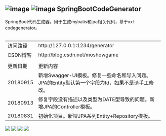 ![image](https://img.shields.io/badge/SpringBoot-%E2%98%85%E2%98%85%E2%98%85-green.svg)
![image](https://img.shields.io/badge/CodeGenerator-%E2%98%85%E2%98%85%E2%98%85-green.svg)
SpringBootCodeGenerator
----
SpringBoot代码生成器。用于生成mybatis和jpa相关代码，基于xxl-codegenerator。
<br><br>

<table><tbody>
<tr><td>访问路径</td> <td>http://127.0.0.1:1234/generator</td></tr>
<tr><td>CSDN博客</td> <td>http://blog.csdn.net/moshowgame</td></tr>
<tr><td></td> <td></td></tr>
<tr><td>更新日期</td> <td>更新内容</td></tr>
<tr><td>20180915<td>新增Swagger-UI模板。修复一些命名和导入问题。JPA的Entity默认第一个字段为Id，如果不是请手工修改。</td></tr>
<tr><td>20180913<td>修复字段没有描述以及类型为DATE型导致的问题。新增JPA的Controller模板。</td></tr>
<tr><td>20180831<td>初始化项目。新增JPA系列Entity+Repository模板。</td></tr>
</tbody></table>

<img src="https://img-blog.csdn.net/20180915223341689?watermark/2/text/aHR0cHM6Ly9ibG9nLmNzZG4ubmV0L21vc2hvd2dhbWU=/font/5a6L5L2T/fontsize/400/fill/I0JBQkFCMA==/dissolve/70">
<img src="https://img-blog.csdn.net/20180915223350756?watermark/2/text/aHR0cHM6Ly9ibG9nLmNzZG4ubmV0L21vc2hvd2dhbWU=/font/5a6L5L2T/fontsize/400/fill/I0JBQkFCMA==/dissolve/70">
<img src="https://img-blog.csdn.net/20180915223404593?watermark/2/text/aHR0cHM6Ly9ibG9nLmNzZG4ubmV0L21vc2hvd2dhbWU=/font/5a6L5L2T/fontsize/400/fill/I0JBQkFCMA==/dissolve/70">
<img src="https://img-blog.csdn.net/20180915223414219?watermark/2/text/aHR0cHM6Ly9ibG9nLmNzZG4ubmV0L21vc2hvd2dhbWU=/font/5a6L5L2T/fontsize/400/fill/I0JBQkFCMA==/dissolve/70">
<table>